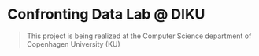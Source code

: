 # Confronting Data Lab @ DIKU

> This project is being realized at the Computer Science department of Copenhagen University (KU)